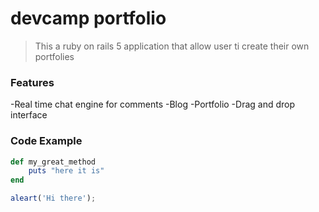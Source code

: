 # devcamp portfolio

> This a ruby on rails 5 application that allow user ti create their own portfolies

### Features

-Real time chat engine for comments
-Blog
-Portfolio
-Drag and drop interface

### Code Example

```ruby
def my_great_method
	puts "here it is"
end
```
```javascript
aleart('Hi there');
```